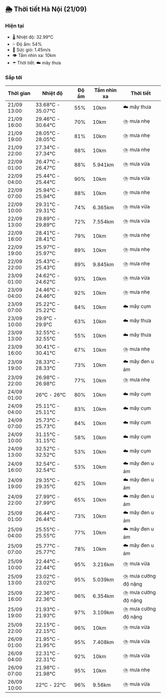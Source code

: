 ## 🌦️ Thời tiết Hà Nội (21/09)

### Hiện tại

- 🌡️ Nhiệt độ: 32.99℃
- 💦 Độ ẩm: 54%
- 💨 Sức gió: 1.45m/s
- 👁️ Tầm nhìn xa: 10km
- ☂️ Thời tiết: ☁️ mây thưa

### Sắp tới

| Thời gian | Nhiệt độ | Độ ẩm | Tầm nhìn xa | Thời tiết |
| --- | --- | --- | --- | --- |
| 21/09 13:00 | 33.68℃ - 35.07℃ | 55% | 10km | ☁️ mây thưa |
| 21/09 16:00 | 29.46℃ - 30.64℃ | 70% | 10km | ⛈️ mưa nhẹ |
| 21/09 19:00 | 28.05℃ - 28.05℃ | 81% | 10km | ⛈️ mưa nhẹ |
| 21/09 22:00 | 27.34℃ - 27.34℃ | 88% | 10km | ⛈️ mưa nhẹ |
| 22/09 01:00 | 26.47℃ - 26.47℃ | 88% | 5.941km | ⛈️ mưa vừa |
| 22/09 04:00 | 25.44℃ - 25.44℃ | 90% | 10km | ⛈️ mưa vừa |
| 22/09 07:00 | 25.94℃ - 25.94℃ | 88% | 10km | ⛈️ mưa nhẹ |
| 22/09 10:00 | 29.31℃ - 29.31℃ | 74% | 6.365km | ⛈️ mưa vừa |
| 22/09 13:00 | 29.89℃ - 29.89℃ | 72% | 7.554km | ⛈️ mưa vừa |
| 22/09 16:00 | 28.41℃ - 28.41℃ | 79% | 10km | ⛈️ mưa nhẹ |
| 22/09 19:00 | 25.97℃ - 25.97℃ | 89% | 10km | ⛈️ mưa nhẹ |
| 22/09 22:00 | 25.43℃ - 25.43℃ | 89% | 9.845km | ⛈️ mưa nhẹ |
| 23/09 01:00 | 24.62℃ - 24.62℃ | 93% | 10km | ⛈️ mưa vừa |
| 23/09 04:00 | 24.46℃ - 24.46℃ | 92% | 10km | ⛈️ mưa nhẹ |
| 23/09 07:00 | 25.22℃ - 25.22℃ | 84% | 10km | ☁️ mây cụm |
| 23/09 10:00 | 29.9℃ - 29.9℃ | 63% | 10km | ☁️ mây thưa |
| 23/09 13:00 | 32.55℃ - 32.55℃ | 55% | 10km | ☁️ mây thưa |
| 23/09 16:00 | 30.41℃ - 30.41℃ | 67% | 10km | ⛈️ mưa nhẹ |
| 23/09 19:00 | 28.33℃ - 28.33℃ | 73% | 10km | ☁️ mây đen u ám |
| 23/09 22:00 | 26.98℃ - 26.98℃ | 77% | 10km | ⛈️ mưa nhẹ |
| 24/09 01:00 | 26℃ - 26℃ | 80% | 10km | ☁️ mây cụm |
| 24/09 04:00 | 25.11℃ - 25.11℃ | 83% | 10km | ☁️ mây cụm |
| 24/09 07:00 | 25.73℃ - 25.73℃ | 84% | 10km | ☁️ mây cụm |
| 24/09 10:00 | 31.15℃ - 31.15℃ | 58% | 10km | ☁️ mây cụm |
| 24/09 13:00 | 32.52℃ - 32.52℃ | 53% | 10km | ☁️ mây cụm |
| 24/09 16:00 | 32.54℃ - 32.54℃ | 53% | 10km | ☁️ mây đen u ám |
| 24/09 19:00 | 29.35℃ - 29.35℃ | 62% | 10km | ☁️ mây đen u ám |
| 24/09 22:00 | 27.99℃ - 27.99℃ | 65% | 10km | ☁️ mây đen u ám |
| 25/09 01:00 | 26.44℃ - 26.44℃ | 73% | 10km | ☁️ mây đen u ám |
| 25/09 04:00 | 25.55℃ - 25.55℃ | 77% | 10km | ☁️ mây đen u ám |
| 25/09 07:00 | 25.77℃ - 25.77℃ | 78% | 10km | ☁️ mây đen u ám |
| 25/09 10:00 | 22.44℃ - 22.44℃ | 95% | 3.216km | ⛈️ mưa vừa |
| 25/09 13:00 | 23.02℃ - 23.02℃ | 95% | 5.039km | ⛈️ mưa cường độ nặng |
| 25/09 16:00 | 22.36℃ - 22.36℃ | 96% | 6.354km | ⛈️ mưa cường độ nặng |
| 25/09 19:00 | 21.93℃ - 21.93℃ | 97% | 3.109km | ⛈️ mưa cường độ nặng |
| 25/09 22:00 | 22.15℃ - 22.15℃ | 96% | 10km | ⛈️ mưa vừa |
| 26/09 01:00 | 21.95℃ - 21.95℃ | 95% | 7.408km | ⛈️ mưa vừa |
| 26/09 04:00 | 22.31℃ - 22.31℃ | 92% | 10km | ⛈️ mưa vừa |
| 26/09 07:00 | 21.98℃ - 21.98℃ | 95% | 10km | ⛈️ mưa nhẹ |
| 26/09 10:00 | 22℃ - 22℃ | 96% | 9.56km | ⛈️ mưa vừa |
